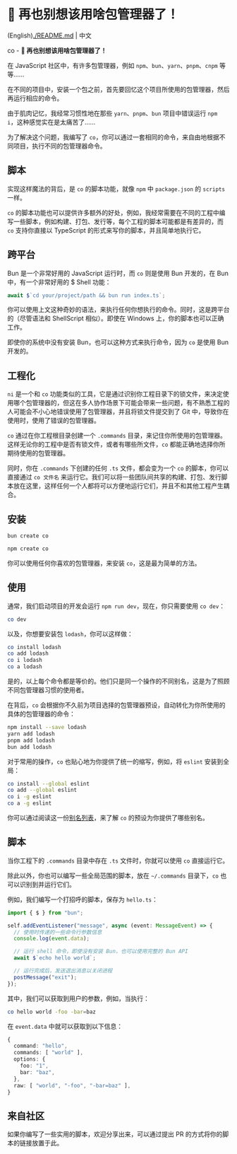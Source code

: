 # 🥵 再也别想该用啥包管理器了！

(English)[./README.md](README.md) | 中文

co - **🥵 再也别想该用啥包管理器了！**

在 JavaScript 社区中，有许多包管理器，例如 `npm`、`bun`、`yarn`、`pnpm`、`cnpm` 等等……

在不同的项目中，安装一个包之前，首先要回忆这个项目所使用的包管理器，然后再运行相应的命令。

由于肌肉记忆，我经常习惯性地在那些 `yarn`、`pnpm`、`bun` 项目中错误运行 `npm i`，这种感觉实在是太痛苦了……

为了解决这个问题，我编写了 `co`，你可以通过一套相同的命令，来自由地根据不同项目，执行不同的包管理器命令。

## 脚本

实现这样魔法的背后，是 `co` 的脚本功能，就像 `npm` 中 `package.json` 的 `scripts` 一样。

`co` 的脚本功能也可以提供许多额外的好处，例如，我经常需要在不同的工程中编写一些脚本，例如构建、打包、发行等，每个工程的脚本可能都是有差异的，而 `co` 支持你直接以 TypeScript 的形式来写你的脚本，并且简单地执行它。

## 跨平台

Bun 是一个非常好用的 JavaScript 运行时，而 `co` 则是使用 Bun 开发的，在 Bun 中，有一个非常好用的 $ Shell 功能：

```ts
await $`cd your/project/path && bun run index.ts`;
```

你可以使用上文这种奇妙的语法，来执行任何你想执行的命令。同时，这是跨平台的（尽管语法和 ShellScript 相似）。即使在 Windows 上，你的脚本也可以正确工作。

即使你的系统中没有安装 Bun，也可以这种方式来执行命令，因为 `co` 是使用 Bun 开发的。

## 工程化

`ni` 是一个和 `co` 功能类似的工具，它是通过识别你工程目录下的锁文件，来决定使用哪个包管理器的，但这在多人协作场景下可能会带来一些问题，有不熟悉工程的人可能会不小心地错误使用了包管理器，并且将锁文件提交到了 Git 中，导致你在使用时，使用了错误的包管理器。

`co` 通过在你工程根目录创建一个 `.commands` 目录，来记住你所使用的包管理器。这样无论你的工程中是否有锁文件，或者有哪些所文件，`co` 都能正确地选择你所期待使用的包管理器。

同时，你在 `.commands` 下创建的任何 `.ts` 文件，都会变为一个 `co` 的脚本，你可以直接通过 `co 文件名` 来运行它。我们可以将一些团队间共享的构建、打包、发行脚本放在这里，这样任何一个人都将可以方便地运行它们，并且不和其他工程产生耦合。

## 安装

```bash
bun create co
```

```bash
npm create co
```

你可以使用任何你喜欢的包管理器，来安装 `co`，这是最为简单的方法。

## 使用



通常，我们启动项目的开发会运行 `npm run dev`，现在，你只需要使用 `co dev`：

```sh
co dev
```

以及，你想要安装包 `lodash`，你可以这样做：

```sh
co install lodash
co add lodash
co i lodash
co a lodash
```

是的，以上每个命令都是等价的。他们只是同一个操作的不同别名，这是为了照顾不同包管理器习惯的使用者。

在背后，`co` 会根据你不久前为项目选择的包管理器预设，自动转化为你所使用的具体的包管理器的命令：

```sh
npm install --save lodash
yarn add lodash
pnpm add lodash
bun add lodash
```

对于常用的操作，`co` 也贴心地为你提供了统一的缩写，例如，将 `eslint` 安装到全局：

```sh
co install --global eslint
co add --global eslint
co i -g eslint
co a -g eslint
```

你可以通过阅读这一份[别名列表](./ALIAS_LIST.md)，来了解 `co` 的预设为你提供了哪些别名。

## 脚本

当你工程下的 `.commands` 目录中存在 `.ts` 文件时，你就可以使用 `co` 直接运行它。

除此以外，你也可以编写一些全局范围的脚本，放在 `~/.commands` 目录下，`co` 也可以识别到并运行它们。

例如，我们编写一个打招呼的脚本，保存为 `hello.ts`：

```ts
import { $ } from "bun";

self.addEventListener("message", async (event: MessageEvent) => {
  // 使用时传递的一些命令行参数信息
  console.log(event.data);

  // 运行 shell 命令，即使没有安装 Bun，也可以使用完整的 Bun API
  await $`echo hello world`;

  // 运行完成后，发送退出消息以关闭进程
  postMessage("exit");
});
```

其中，我们可以获取到用户的参数，例如，当执行：

```bash
co hello world -foo -bar=baz
```

在 `event.data` 中就可以获取到以下信息：

```ts
{
  command: "hello",
  commands: [ "world" ],
  options: {
    foo: "1",
    bar: "baz",
  },
  raw: [ "world", "-foo", "-bar=baz" ],
}
```

## 来自社区

如果你编写了一些实用的脚本，欢迎分享出来，可以通过提出 PR 的方式将你的脚本的链接放置于此。